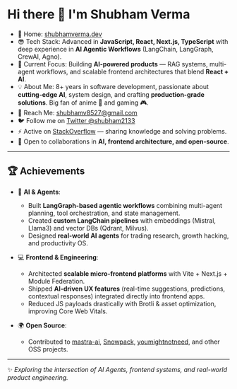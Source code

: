 # Hi there 👋 I'm Shubham Verma  

- 🔗 Home: [shubhamverma.dev](https://shubhamverma.dev/)  
- 😎 Tech Stack: Advanced in **JavaScript, React, Next.js, TypeScript** with deep experience in **AI Agentic Workflows** (LangChain, LangGraph, CrewAI, Agno).  
- 🤖 Current Focus: Building **AI-powered products** — RAG systems, multi-agent workflows, and scalable frontend architectures that blend **React + AI**.  
- 💡 About Me: 8+ years in software development, passionate about **cutting-edge AI**, system design, and crafting **production-grade solutions**. Big fan of anime 🎌 and gaming 🎮.  
- 💌 Reach Me: [shubhamv8527@gmail.com](mailto:shubhamv8527@gmail.com)  
- 🐦 Follow me on [Twitter @shubham2133](https://twitter.com/shubham2133)  
- ⚡ Active on [StackOverflow](https://stackoverflow.com/users/11511722/shubham-verma) — sharing knowledge and solving problems.  
- 🤝 Open to collaborations in **AI, frontend architecture, and open-source**.  

---

## 🏆 Achievements

- 🚀 **AI & Agents**:  
  - Built **LangGraph-based agentic workflows** combining multi-agent planning, tool orchestration, and state management.  
  - Created **custom LangChain pipelines** with embeddings (Mistral, Llama3) and vector DBs (Qdrant, Milvus).  
  - Designed **real-world AI agents** for trading research, growth hacking, and productivity OS.  

- 💻 **Frontend & Engineering**:  
  - Architected **scalable micro-frontend platforms** with Vite + Next.js + Module Federation.  
  - Shipped **AI-driven UX features** (real-time suggestions, predictions, contextual responses) integrated directly into frontend apps.  
  - Reduced JS payloads drastically with Brotli & asset optimization, improving Core Web Vitals.  

- 🌍 **Open Source**:  
  - Contributed to [mastra-ai](https://github.com/mastra-ai/mastra/pull/6583), [Snowpack](https://github.com/pikapkg/snowpack/pull/493), [youmightnotneed](https://github.com/cedmax/youmightnotneed), and other OSS projects.    

---

✨ *Exploring the intersection of AI Agents, frontend systems, and real-world product engineering.*
